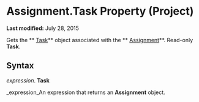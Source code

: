 
# Assignment.Task Property (Project)

 **Last modified:** July 28, 2015

Gets the  ** [Task](bc6bb4a5-95a6-9d1f-3e28-92b9548a544a.md)** object associated with the ** [Assignment](bfb9a505-7818-0a86-9d4b-f19a0ff465d3.md)**. Read-only  **Task**.

## Syntax

 _expression_. **Task**

 _expression_An expression that returns an  **Assignment** object.

